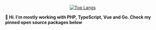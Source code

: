 <p style="text-align:center">
  <a href="https://serhii.io">
    <img src="https://github-readme-stats.vercel.app/api/top-langs/?username=SerhiiCho" alt="Top Langs">
  </a>
  
  <b>👋 Hi. I'm mostly working with PHP, TypeScript, Vue and Go. Check my pinned open source packages below</b>
</p>
